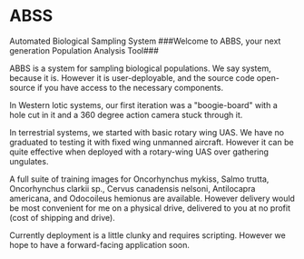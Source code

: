 # ABSS
Automated Biological Sampling System
###Welcome to ABBS, your next generation Population Analysis Tool###

ABBS is a system for sampling biological populations. We say system, because it is. However it is user-deployable, and the source code open-source if you have access to the necessary components. 

In Western lotic systems, our first iteration was a "boogie-board" with a hole cut in it and a 360 degree action camera stuck through it. 

In terrestrial systems, we started with basic rotary wing UAS. We have no graduated to testing it with fixed wing unmanned aircraft. However it can be quite effective when deployed with a rotary-wing UAS over gathering ungulates. 

A full suite of training images for Oncorhynchus mykiss, Salmo trutta, Oncorhynchus clarkii sp., Cervus canadensis nelsoni, Antilocapra americana, and Odocoileus hemionus are available. However delivery would be most convenient for me on a physical drive, delivered to you at no profit (cost of shipping and drive). 

Currently deployment is a little clunky and requires scripting. However we hope to have a forward-facing application soon. 
